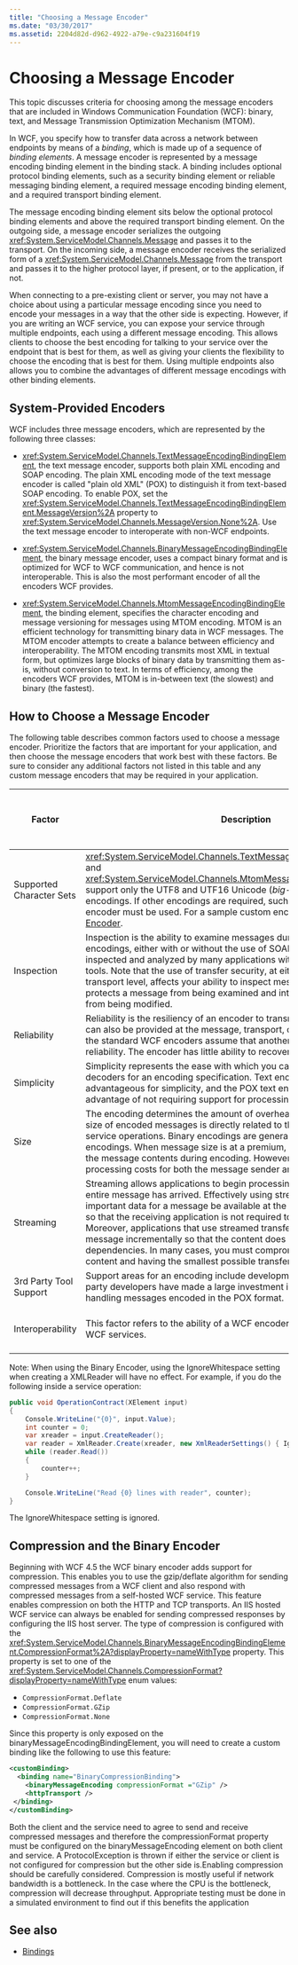 ```yaml
---
title: "Choosing a Message Encoder"
ms.date: "03/30/2017"
ms.assetid: 2204d82d-d962-4922-a79e-c9a231604f19
---
```

# Choosing a Message Encoder
This topic discusses criteria for choosing among the message encoders that are included in Windows Communication Foundation (WCF): binary, text, and Message Transmission Optimization Mechanism (MTOM).  
  
 In WCF, you specify how to transfer data across a network between endpoints by means of a *binding*, which is made up of a sequence of *binding elements*. A message encoder is represented by a message encoding binding element in the binding stack. A binding includes optional protocol binding elements, such as a security binding element or reliable messaging binding element, a required message encoding binding element, and a required transport binding element.  
  
 The message encoding binding element sits below the optional protocol binding elements and above the required transport binding element. On the outgoing side, a message encoder serializes the outgoing <xref:System.ServiceModel.Channels.Message> and passes it to the transport. On the incoming side, a message encoder receives the serialized form of a <xref:System.ServiceModel.Channels.Message> from the transport and passes it to the higher protocol layer, if present, or to the application, if not.  
  
 When connecting to a pre-existing client or server, you may not have a choice about using a particular message encoding since you need to encode your messages in a way that the other side is expecting. However, if you are writing an WCF service, you can expose your service through multiple endpoints, each using a different message encoding. This allows clients to choose the best encoding for talking to your service over the endpoint that is best for them, as well as giving your clients the flexibility to choose the encoding that is best for them. Using multiple endpoints also allows you to combine the advantages of different message encodings with other binding elements.  
  
## System-Provided Encoders  
 WCF includes three message encoders, which are represented by the following three classes:  
  
-   <xref:System.ServiceModel.Channels.TextMessageEncodingBindingElement>, the text message encoder, supports both plain XML encoding and SOAP encoding. The plain XML encoding mode of the text message encoder is called "plain old XML" (POX) to distinguish it from text-based SOAP encoding. To enable POX, set the <xref:System.ServiceModel.Channels.TextMessageEncodingBindingElement.MessageVersion%2A> property to <xref:System.ServiceModel.Channels.MessageVersion.None%2A>. Use the text message encoder to interoperate with non-WCF endpoints.  
  
-   <xref:System.ServiceModel.Channels.BinaryMessageEncodingBindingElement>, the binary message encoder, uses a compact binary format and is optimized for WCF to WCF communication, and hence is not interoperable. This is also the most performant encoder of all the encoders WCF provides.  
  
-   <xref:System.ServiceModel.Channels.MtomMessageEncodingBindingElement>, the binding element, specifies the character encoding and message versioning for messages using MTOM encoding. MTOM is an efficient technology for transmitting binary data in WCF messages. The MTOM encoder attempts to create a balance between efficiency and interoperability. The MTOM encoding transmits most XML in textual form, but optimizes large blocks of binary data by transmitting them as-is, without conversion to text. In terms of efficiency, among the encoders WCF provides, MTOM is in-between text (the slowest) and binary (the fastest).  
  
## How to Choose a Message Encoder  
 The following table describes common factors used to choose a message encoder. Prioritize the factors that are important for your application, and then choose the message encoders that work best with these factors. Be sure to consider any additional factors not listed in this table and any custom message encoders that may be required in your application.  
  
|Factor|Description|Encoders that support this factor|  
|------------|-----------------|---------------------------------------|  
|Supported Character Sets|<xref:System.ServiceModel.Channels.TextMessageEncodingBindingElement> and <xref:System.ServiceModel.Channels.MtomMessageEncodingBindingElement> support only the UTF8 and UTF16 Unicode (*big-endian* and *little-endian*) encodings. If other encodings are required, such as UTF7 or ASCII, a custom encoder must be used. For a sample custom encoder, see [Custom Message Encoder](https://go.microsoft.com/fwlink/?LinkId=119857).|Text|  
|Inspection|Inspection is the ability to examine messages during transmission. Text encodings, either with or without the use of SOAP, allow messages to be inspected and analyzed by many applications without the use of specialized tools. Note that the use of transfer security, at either the message or transport level, affects your ability to inspect messages. Confidentiality protects a message from being examined and integrity protects a message from being modified.|Text|  
|Reliability|Reliability is the resiliency of an encoder to transmission errors. Reliability can also be provided at the message, transport, or application layer. All of the standard WCF encoders assume that another layer is providing reliability. The encoder has little ability to recover from a transmission error.|None|  
|Simplicity|Simplicity represents the ease with which you can create encoders and decoders for an encoding specification. Text encodings are particularly advantageous for simplicity, and the POX text encoding has the additional advantage of not requiring support for processing SOAP.|Text (POX)|  
|Size|The encoding determines the amount of overhead imposed on content. The size of encoded messages is directly related to the maximum throughput of service operations. Binary encodings are generally more compact than text encodings. When message size is at a premium, consider also compressing the message contents during encoding. However, compression adds processing costs for both the message sender and receiver.|Binary|  
|Streaming|Streaming allows applications to begin processing a message before the entire message has arrived. Effectively using streaming requires that the important data for a message be available at the beginning of the message so that the receiving application is not required to wait for it to arrive. Moreover, applications that use streamed transfer must organize data in the message incrementally so that the content does not have forward dependencies. In many cases, you must compromise between streaming content and having the smallest possible transfer size for that content.|None|  
|3rd Party Tool Support|Support areas for an encoding include development and diagnosis. Third-party developers have made a large investment in libraries and toolkits for handling messages encoded in the POX format.|Text (POX)|  
|Interoperability|This factor refers to the ability of a WCF encoder to interoperate with non-WCF services.|Text<br /><br /> MTOM (partial)|  
  
Note: When using the Binary Encoder, using the IgnoreWhitespace setting when creating a XMLReader will have no effect.  For example, if you do the following inside a service operation:  

```csharp
public void OperationContract(XElement input)
{
    Console.WriteLine("{0}", input.Value);
    int counter = 0;
    var xreader = input.CreateReader();
    var reader = XmlReader.Create(xreader, new XmlReaderSettings() { IgnoreWhitespace = true });
    while (reader.Read())
    {
        counter++;
    }

    Console.WriteLine("Read {0} lines with reader", counter);
}
```  
  
The IgnoreWhitespace setting is ignored.  
  
## Compression and the Binary Encoder

Beginning with WCF 4.5 the WCF binary encoder adds support for compression. This enables you to use the gzip/deflate algorithm for sending compressed messages from a WCF client and also respond with compressed messages from a self-hosted WCF service. This feature enables compression on both the HTTP and TCP transports. An IIS hosted WCF service can always be enabled for sending compressed responses by configuring the IIS host server. The type of compression is configured with the <xref:System.ServiceModel.Channels.BinaryMessageEncodingBindingElement.CompressionFormat%2A?displayProperty=nameWithType> property. This property is set to one of the <xref:System.ServiceModel.Channels.CompressionFormat?displayProperty=nameWithType> enum values:

* `CompressionFormat.Deflate`
* `CompressionFormat.GZip`
* `CompressionFormat.None`
  
Since this property is only exposed on the binaryMessageEncodingBindingElement, you will need to create a custom binding like the following to use this feature:

 ```xml
 <customBinding>
   <binding name="BinaryCompressionBinding">
     <binaryMessageEncoding compressionFormat ="GZip" />
     <httpTransport />
  </binding>
</customBinding>
 ```

Both the client and the service need to agree to send and receive compressed messages and therefore the compressionFormat property must be configured on the binaryMessageEncoding element on both client and service. A ProtocolException is thrown if either the service or client is not configured for compression but the other side is.Enabling compression should be carefully considered. Compression is mostly useful if network bandwidth is a bottleneck. In the case where the CPU is the bottleneck, compression will decrease throughput. Appropriate testing must be done in a simulated environment to find out if this benefits the application  
  
## See also

- [Bindings](../../../../docs/framework/wcf/feature-details/bindings.md)
